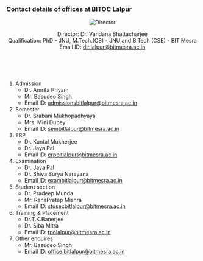 ### Contact details of offices at BITOC Lalpur

<center>

![Director](https://aiyu-ayaan.github.io/BIT-App-Data/data/admin/pic/dir_bitoc.jpeg)
<br>

Director: Dr. Vandana Bhattacharjee
<br>
Qualification: PhD - JNU, M.Tech.(CS) - JNU and B.Tech
(CSE) - BIT Mesra
<br>
Email ID: dir.lalpur@bitmesra.ac.in
</center>

<br>
<br>
<br>


1. Admission
   - Dr. Amrita Priyam
   - Mr. Basudeo Singh
   - Email ID: admissionsbitlalpur@bitmesra.ac.in
2. Semester
   - Dr. Srabani Mukhopadhyaya
   - Mrs. Mini Dubey
   - Email ID: sembitlalpur@bitmesra.ac.in
3. ERP
   - Dr. Kuntal Mukherjee
   - Dr. Jaya Pal
   - Email ID: erpbitlalpur@bitmesra.ac.in
4. Examination
   - Dr. Jaya Pal
   - Dr. Shiva Surya Narayana
   - Email ID: exambitlalpur@bitmesra.ac.in
5. Student section
   - Dr. Pradeep Munda
   - Mr. RanaPratap Mishra
   - Email ID: stusecbitlalpur@bitmesra.ac.in
6. Training & Placement
   - Dr.T.K.Banerjee
   - Dr. Siba Mitra
   - Email ID: tpolalpur@bitmesra.ac.in
7. Other enquires
   - Mr. Basudeo Singh
   - Email ID: office.bitlalpur@bitmesra.ac.in
